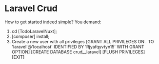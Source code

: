 # Laravel Crud 
How to get started indeed simple?
You demand: 
1) cd [TodoLaravelNuxt];
2) [composer] install;
3) Create a new user with all privileges
[GRANT ALL PRIVILEGES ON *.* TO 'laravel'@'localhost' IDENTIFIED BY 'Rjyafqyvtyn15' WITH GRANT OPTION]
[CREATE DATABASE crud__laravel]
[FLUSH PRIVILEGES]
[EXIT]